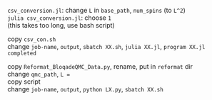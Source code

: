`csv_conversion.jl`: change `L` in `base_path`, `num_spins` (to `L^2`)  
`julia csv_conversion.jl`: choose `1`  
(this takes too long, use bash script)

copy `csv_con.sh`  
change `job-name`, `output`, `sbatch XX.sh`, `julia XX.jl`, `program XX.jl completed`

copy `Reformat_BloqadeQMC_Data.py`, rename, put in `reformat` dir  
change `qmc_path`, `L =`  
copy script  
change `job-name`, `output`, `python LX.py`, `sbatch XX.sh`

